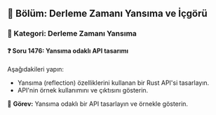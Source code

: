 ## 📘 Bölüm: Derleme Zamanı Yansıma ve İçgörü
### 🔹 Kategori: Derleme Zamanı Yansıma
#### ❓ Soru 1476: Yansıma odaklı API tasarımı

Aşağıdakileri yapın:

- Yansıma (reflection) özelliklerini kullanan bir Rust API'si tasarlayın.
- API'nin örnek kullanımını ve çıktısını gösterin.

🔧 **Görev:** Yansıma odaklı bir API tasarlayın ve örnekle gösterin.
